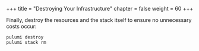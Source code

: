 +++
title = "Destroying Your Infrastructure"
chapter = false
weight = 60
+++

Finally, destroy the resources and the stack itself to ensure no unnecessary costs occur:

```
pulumi destroy
pulumi stack rm
```
